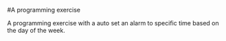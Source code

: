 #A programming exercise

A programming exercise with a auto set an alarm to specific time based on the day of the week.